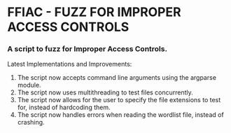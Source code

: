 # FFIAC - FUZZ FOR IMPROPER ACCESS CONTROLS
### A script to fuzz for Improper Access Controls.
Latest Implementations and Improvements:
1. The script now accepts command line arguments using the argparse module.
2. The script now uses multithreading to test files concurrently.
3. The script now allows for the user to specify the file extensions to test for, instead of hardcoding them.
4. The script now handles errors when reading the wordlist file, instead of crashing. 

